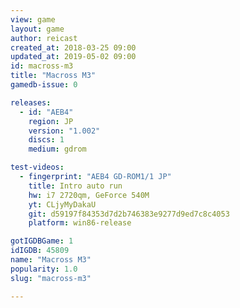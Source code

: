 ```yaml
---
view: game
layout: game
author: reicast
created_at: 2018-03-25 09:00
updated_at: 2019-05-02 09:00
id: macross-m3
title: "Macross M3"
gamedb-issue: 0

releases:
  - id: "AEB4"
    region: JP
    version: "1.002"
    discs: 1
    medium: gdrom

test-videos:
  - fingerprint: "AEB4 GD-ROM1/1 JP"
    title: Intro auto run
    hw: i7 2720qm, GeForce 540M
    yt: CLjyMyDakaU
    git: d59197f84353d7d2b746383e9277d9ed7c8c4053
    platform: win86-release

gotIGDBGame: 1
idIGDB: 45809
name: "Macross M3"
popularity: 1.0
slug: "macross-m3"

---
```

